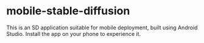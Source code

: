 # mobile-stable-diffusion

This is an SD application suitable for mobile deployment, built using Android Studio. Install the app on your phone to experience it.
